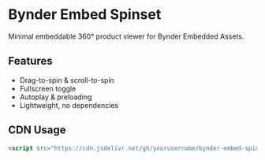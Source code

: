 # Bynder Embed Spinset

Minimal embeddable 360° product viewer for Bynder Embedded Assets.

## Features

-   Drag-to-spin & scroll-to-spin
-   Fullscreen toggle
-   Autoplay & preloading
-   Lightweight, no dependencies

## CDN Usage

```html
<script src="https://cdn.jsdelivr.net/gh/yourusername/bynder-embed-spinset@v1.0.0/versions/v1.0.0/bynder-embed-spinset.js"></script>
```
